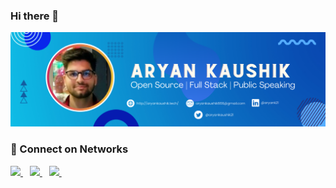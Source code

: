 ### Hi there 👋

![1](https://github.com/aryankaushik-git/aryankaushik-git/blob/main/Assets/Cover.png)

### :dizzy: Connect on Networks

<div align="left">
  <a href="https://www.linkedin.com/in/aryank21/">
    <img width="30px" src="https://www.vectorlogo.zone/logos/linkedin/linkedin-icon.svg" target="_blank"/>
  </a>&ensp;

  <a href="https://twitter.com/aryankaushik21/">
    <img width="30px" src="https://www.vectorlogo.zone/logos/twitter/twitter-official.svg" target="_blank"/>
  </a>&ensp;
  
  <a href="https://dev.to/aryank21">
    <img width="30px" src="https://www.vectorlogo.zone/logos/devto/devto-icon.svg" target="_blank"/>
  </a>&ensp;

</div>




<!--
**aryankaushik-git/aryankaushik-git** is a ✨ _special_ ✨ repository because its `README.md` (this file) appears on your GitHub profile.

Here are some ideas to get you started:

- 🔭 I’m currently working on ...
- 🌱 I’m currently learning ...
- 👯 I’m looking to collaborate on ...
- 🤔 I’m looking for help with ...
- 💬 Ask me about ...
- 📫 How to reach me: ...
- 😄 Pronouns: ...
- ⚡ Fun fact: ...
-->
